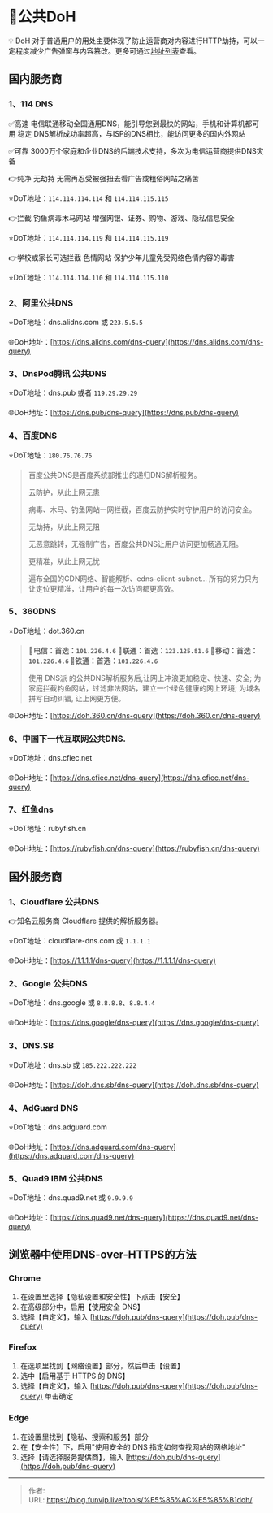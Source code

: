 # 🎯公共DoH


💡 DoH 对于普通用户的用处主要体现了防止运营商对内容进行HTTP劫持，可以一定程度减少广告弹窗与内容篡改。更多可通过[地址列表](https://remeins.com/index/app/dns)查看。

<!--more-->

## 国内服务商

### 1、114 DNS

✅高速 电信联通移动全国通用DNS，能引导您到最快的网站，手机和计算机都可用
稳定 DNS解析成功率超高，与ISP的DNS相比，能访问更多的国内外网站

✅可靠 3000万个家庭和企业DNS的后端技术支持，多次为电信运营商提供DNS灾备

👉纯净 无劫持 无需再忍受被强扭去看广告或粗俗网站之痛苦

⭐️DoT地址：`114.114.114.114` 和 `114.114.115.115`

👉拦截 钓鱼病毒木马网站 增强网银、证券、购物、游戏、隐私信息安全

⭐️DoT地址：`114.114.114.119` 和 `114.114.115.119`

👉学校或家长可选拦截 色情网站 保护少年儿童免受网络色情内容的毒害

⭐️DoT地址：`114.114.114.110` 和 `114.114.115.110`

### 2、阿里公共DNS

⭐️DoT地址：dns.alidns.com 或 `223.5.5.5`

🌐DoH地址：[https://dns.alidns.com/dns-query](https://dns.alidns.com/dns-query)

### 3、DnsPod腾讯 公共DNS

⭐️DoT地址：dns.pub 或者 `119.29.29.29`

🌐DoH地址：[https://dns.pub/dns-query](https://dns.pub/dns-query)

### 4、百度DNS

⭐️DoT地址：`180.76.76.76` 

> 百度公共DNS是百度系统部推出的递归DNS解析服务。
>
> 云防护，从此上网无患
>
> 病毒、木马、钓鱼网站一网拦截，百度云防护实时守护用户的访问安全。
>
> 无劫持，从此上网无阻
>
> 无恶意跳转，无强制广告，百度公共DNS让用户访问更加畅通无阻。
>
> 更精准，从此上网无忧
>
> 遍布全国的CDN网络、智能解析、edns-client-subnet… 所有的努力只为让定位更精准，让用户的每一次访问都更高效。

### 5、360DNS

⭐️DoT地址：dot.360.cn

>**🚩电信：首选：`101.226.4.6` 🚩联通：首选：`123.125.81.6` 🚩移动：首选：`101.226.4.6` 🚩铁通：首选：`101.226.4.6`**
>
>使用 DNS派 的公共DNS解析服务后,让网上冲浪更加稳定、快速、安全; 为家庭拦截钓鱼网站，过滤非法网站，建立一个绿色健康的网上环境; 为域名拼写自动纠错, 让上网更方便。

🌐DoH地址：[https://doh.360.cn/dns-query](https://doh.360.cn/dns-query)

### 6、中国下一代互联网公共DNS.

⭐️DoT地址：dns.cfiec.net

🌐DoH地址：[https://dns.cfiec.net/dns-query](https://dns.cfiec.net/dns-query)

### 7、红鱼dns

⭐️DoT地址：rubyfish.cn  

🌐DoH地址：[https://rubyfish.cn/dns-query](https://rubyfish.cn/dns-query)

## 国外服务商

### 1、Cloudflare 公共DNS

👉知名云服务商 Cloudflare 提供的解析服务器。

⭐️DoT地址：cloudflare-dns.com 或 `1.1.1.1`

🌐DoH地址：[https://1.1.1.1/dns-query](https://1.1.1.1/dns-query)

### 2、Google 公共DNS

⭐️DoT地址：dns.google 或 `8.8.8.8`、`8.8.4.4`

🌐DoH地址：[https://dns.google/dns-query](https://dns.google/dns-query)

### 3、DNS.SB

⭐️DoT地址：dns.sb 或 `185.222.222.222`

🌐DoH地址：[https://doh.dns.sb/dns-query](https://doh.dns.sb/dns-query)

### 4、AdGuard DNS

⭐️DoT地址：dns.adguard.com

🌐DoH地址：[https://dns.adguard.com/dns-query](https://dns.adguard.com/dns-query)

### 5、Quad9 IBM 公共DNS

⭐️DoT地址：dns.quad9.net 或 `9.9.9.9`

🌐DoH地址：[https://dns.quad9.net/dns-query](https://dns.quad9.net/dns-query)

## 浏览器中使用DNS-over-HTTPS的方法

### Chrome

1.  在设置里选择【隐私设置和安全性】下点击【安全】
2.  在高级部分中，启用【使用安全 DNS】
3.  选择【自定义】，输入 [https://doh.pub/dns-query](https://doh.pub/dns-query)

### Firefox

1.  在选项里找到【网络设置】部分，然后单击【设置】
2.  选中【启用基于 HTTPS 的 DNS】
3.  选择【自定义】，输入 [https://doh.pub/dns-query](https://doh.pub/dns-query) 单击确定

### Edge

1.  在设置里找到【隐私、搜索和服务】部分
2.  在【安全性】下，启用"使用安全的 DNS 指定如何查找网站的网络地址"
3.  选择【请选择服务提供商】，输入 [https://doh.pub/dns-query](https://doh.pub/dns-query)





---

> 作者:   
> URL: https://blog.funvip.live/tools/%E5%85%AC%E5%85%B1doh/  

